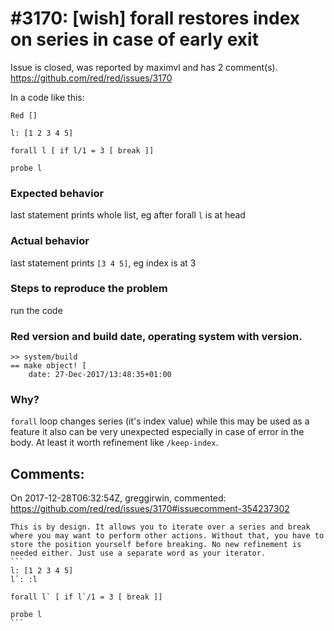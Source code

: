 
#3170: [wish] forall restores index on series in case of early exit
================================================================================
Issue is closed, was reported by maximvl and has 2 comment(s).
<https://github.com/red/red/issues/3170>

In a code like this:
```
Red []

l: [1 2 3 4 5]

forall l [ if l/1 = 3 [ break ]]

probe l
```

### Expected behavior
last statement prints whole list, eg after forall `l` is at head

### Actual behavior
last statement prints `[3 4 5]`, eg index is at 3

### Steps to reproduce the problem
run the code

### Red version and build date, operating system with version.
```
>> system/build
== make object! [
    date: 27-Dec-2017/13:48:35+01:00
```

### Why?
`forall` loop changes series (it's index value) while this may be used as a feature it also can be very unexpected especially in case of error in the body. At least it worth refinement like `/keep-index`.


Comments:
--------------------------------------------------------------------------------

On 2017-12-28T06:32:54Z, greggirwin, commented:
<https://github.com/red/red/issues/3170#issuecomment-354237302>

    This is by design. It allows you to iterate over a series and break where you may want to perform other actions. Without that, you have to store the position yourself before breaking. No new refinement is needed either. Just use a separate word as your iterator.
    ```
    l: [1 2 3 4 5]
    l`: :l
    
    forall l` [ if l`/1 = 3 [ break ]]
    
    probe l
    ```

